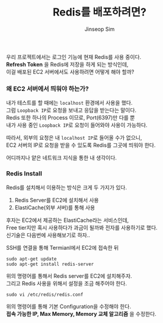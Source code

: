 ﻿---
layout: post
title: "Redis를 배포하려면?"
categories: ToyProject
tags: [devops]
author:
  - Jinseop Sim
---
우리 프로젝트에서는 로그인 기능에 현재 Redis를 사용 중이다.  
__Refresh Token__ 을 Redis에 저장을 하게 되는 방식인데,  
이걸 배포된 EC2 서버에서도 사용하려면 어떻게 해야 할까?  

### 왜 EC2 서버에서 띄워야 하는가?
내가 테스트를 할 때에는 ```localhost``` 환경에서 사용을 했다.  
그럼 ```Loopback IP```로 요청을 보내고 응답을 받는다는 말이다.  
Redis 또한 하나의 Process 이므로, Port(6397)만 다를 뿐  
내가 사용 중인 ```Loopback IP```로 요청이 들어와야 사용이 가능하다.  

따라서, 외부의 요청은 내 ```localhost IP```로 들어올 수가 없으니,  
EC2 서버의 IP로 요청을 받을 수 있도록 Redis를 그곳에 띄워야 한다.  

어디까지나 얕은 네트워크 지식을 통한 내 생각이다.  

### Redis Install
Redis를 설치해서 이용하는 방식은 크게 두 가지가 있다.  

1. Redis Server를 EC2에 설치해서 사용
2. ElastiCache(외부 서버)를 통해 사용

후자는 EC2에서 제공하는 ElastiCache라는 서비스인데,  
Free tier지만 혹시 사용하다가 과금이 될까봐 전자를 사용하기로 했다.  
신기술은 다음번에 사용해보기로 하자..  

SSH를 연결을 통해 Termianl에서 EC2에 접속한 뒤  
```
sudo apt-get update
sudo apt-get install redis-server
```
위의 명령어를 통해서 Redis server를 EC2에 설치해주자.  
그리고 Redis 사용을 위해서 설정을 조금 해주어야 한다.  

```
sudo vi /etc/redis/redis.conf
```
위의 명령어를 통해 기본 Configuration을 수정해야 한다.  
__접속 가능한 IP, Max Memory, Memory 교체 알고리즘__ 을 수정한다.  
